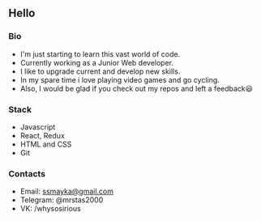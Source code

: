 ## Hello

### Bio
- I'm just starting to learn this vast world of code.
- Currently working as a Junior Web developer.
- I like to upgrade current and develop new skills.
- In my spare time i love playing video games and go cycling.
- Also, I would be glad if you check out my repos and left a feedback😃

### Stack
- Javascript
- React, Redux
- HTML and CSS
- Git

### Contacts
- Email: ssmayka@gmail.com
- Telegram: @mrstas2000
- VK: /whysosirious
